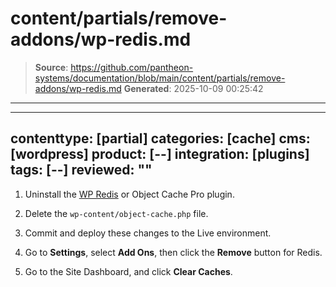 # content/partials/remove-addons/wp-redis.md

> **Source**: https://github.com/pantheon-systems/documentation/blob/main/content/partials/remove-addons/wp-redis.md
> **Generated**: 2025-10-09 00:25:42

---

---
contenttype: [partial]
categories: [cache]
cms: [wordpress]
product: [--]
integration: [plugins]
tags: [--]
reviewed: ""
---

1. Uninstall the [WP Redis](https://wordpress.org/plugins/wp-redis/) or Object Cache Pro plugin.

1. Delete the `wp-content/object-cache.php` file.

1. Commit and deploy these changes to the Live environment.

1. Go to <Icon icon="gear" /> **Settings**, select **Add Ons**, then click the **Remove** button for Redis.

1. Go to the Site Dashboard, and click <Icon icon="cleaning" /> **Clear Caches**.
